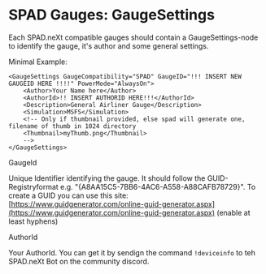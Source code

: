 # SPAD Gauges: GaugeSettings

Each SPAD.neXt compatible gauges should contain a GaugeSettings-node to identify the gauge, it's author and some general settings.

Minimal Example:

```
<GaugeSettings GaugeCompatibility="SPAD" GaugeID="!!! INSERT NEW GAUGEID HERE !!!!" PowerMode="AlwaysOn">
	<Author>Your Name here</Author>
	<AuthorId>!! INSERT AUTHORID HERE!!!</AuthorId>
	<Description>General Airliner Gauge</Description>
	<Simulation>MSFS</Simulation>
	<!-- Only if thumbnail provided, else spad will generate one, filename of thumb in 1024 directory
	<Thumbnail>myThumb.png</Thumbnail> 
	-->
</GaugeSettings>
```

GaugeId

Unique Identifier identifying the gauge. It should follow the GUID-Registryformat e.g. "{A8AA15C5-7BB6-4AC6-A558-A88CAFB78729}". To create a GUID you can use this site: [https://www.guidgenerator.com/online-guid-generator.aspx](https://www.guidgenerator.com/online-guid-generator.aspx) (enable at least hyphens)

AuthorId

Your AuthorId. You can get it by sendign the command `!deviceinfo` to teh SPAD.neXt Bot on the community discord.

